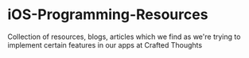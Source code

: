 # iOS-Programming-Resources
Collection of resources, blogs, articles which we find as we're trying to implement certain features in our apps at Crafted Thoughts
